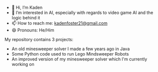 - 👋 Hi, I’m Kaden
- 👀 I’m interested in AI, especially with regards to video game AI and the logic behind it
- 📫 How to reach me: kadenfoster21@gmail.com
- 😄 Pronouns: He/Him

My repository contains 3 projects:
- An old minesweeper solver I made a few years ago in Java
- Some Python code used to run Lego Mindsweeper Robots
- An improved version of my minesweeper solver which I'm currently working on
